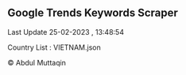 

## Google Trends Keywords Scraper 
 
Last Update 25-02-2023 , 13:48:54

Country List :
VIETNAM.json



© Abdul Muttaqin 
